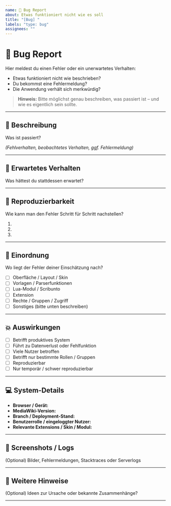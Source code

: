 ```yaml
---
name: 🐞 Bug Report  
about: Etwas funktioniert nicht wie es soll  
title: "[Bug] "  
labels: "type: bug"  
assignees: ""  
---
```


# 🐞 Bug Report

Hier meldest du einen Fehler oder ein unerwartetes Verhalten:

* Etwas funktioniert nicht wie beschrieben?  
* Du bekommst eine Fehlermeldung?  
* Die Anwendung verhält sich merkwürdig?

> **Hinweis:** Bitte möglichst genau beschreiben, was passiert ist – und wie es eigentlich sein sollte.

---

## 🐛 Beschreibung

Was ist passiert?

*(Fehlverhalten, beobachtetes Verhalten, ggf. Fehlermeldung)*

---

## 🚦 Erwartetes Verhalten

Was hättest du stattdessen erwartet?

---

## 🔁 Reproduzierbarkeit

Wie kann man den Fehler Schritt für Schritt nachstellen?

1.  
2.  
3.  

---

## 🧭 Einordnung

Wo liegt der Fehler deiner Einschätzung nach?

- [ ] Oberfläche / Layout / Skin
- [ ] Vorlagen / Parserfunktionen
- [ ] Lua-Modul / Scribunto
- [ ] Extension
- [ ] Rechte / Gruppen / Zugriff
- [ ] Sonstiges (bitte unten beschreiben)

---

## 💥 Auswirkungen

- [ ] Betrifft produktives System
- [ ] Führt zu Datenverlust oder Fehlfunktion
- [ ] Viele Nutzer betroffen
- [ ] Betrifft nur bestimmte Rollen / Gruppen
- [ ] Reproduzierbar
- [ ] Nur temporär / schwer reproduzierbar

---

## 💻 System-Details

- **Browser / Gerät:**  
- **MediaWiki-Version:**  
- **Branch / Deployment-Stand:**  
- **Benutzerrolle / eingeloggter Nutzer:**  
- **Relevante Extensions / Skin / Modul:**  

---

## 📎 Screenshots / Logs

(Optional) Bilder, Fehlermeldungen, Stacktraces oder Serverlogs

---

## 🧠 Weitere Hinweise

(Optional) Ideen zur Ursache oder bekannte Zusammenhänge?

---

